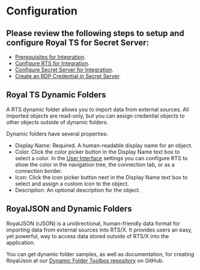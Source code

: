 [title]: # (Configuration)
[tags]: # (introduction)
[priority]: # (100)
# Configuration

## Please review the following steps to setup and configure Royal TS for Secret Server:

   * [Prerequisites for Integration](prerequisites-integration.md).
   * [Configure RTS for Integration](configure-rts-integration.md).
   * [Configure Secret Server for Integration](configure-ss-integration.md).
   * [Create an RDP Credential in Secret Server](Create-rdp-ss.md).

## Royal TS Dynamic Folders

A RTS dynamic folder allows you to import data from external sources. All imported objects are read-only, but you can assign credential objects to other objects outside of dynamic folders.

Dynamic folders have several properties:

- Display Name: Required. A human-readable display name for an object.
- Color. Click the color picker button in the Display Name text box to select a color. In the [User Interface](https://content.royalapplications.com/Help/RoyalTS/V5/reference_options_userinterface.htm) settings you can configure RTS to show the color in the navigation tree, the connection tab, or as a connection border.
- Icon: Click the icon picker button next in the Display Name text box to select and assign a custom icon to the object.
- Description: An optional description for the object.

## RoyalJSON and Dynamic Folders

RoyalJSON (rJSON) is a unidirectional, human-friendly data format for importing data from external sources into RTS/X. It provides users an easy, yet powerful, way to access data stored outside of RTS/X into the application.

You can get dynamic folder samples, as well as documentation, for creating RoyalJson at our [Dynamic Folder Toolbox repository](https://github.com/royalapplications/toolbox/tree/master/Dynamic%20Folder) on GitHub.